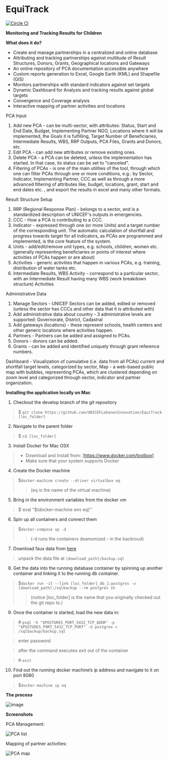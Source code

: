 EquiTrack
=========

[![Circle CI](https://circleci.com/gh/UNICEFLebanonInnovation/EquiTrack/tree/develop.svg?style=svg)](https://circleci.com/gh/UNICEFLebanonInnovation/EquiTrack/tree/develop)

**Monitoring and Tracking Results for Children**



**What does it do?**

* Create and manage partnerships in a centralized and online database
* Attributing and tracking partnerships against multitude of Result Structures, Donors, Grants, Geographical locations and Gateways
* An online repository of PCA documentation accessible anywhere
* Custom reports generation to Excel, Google Earth (KML) and Shapefile (GIS)
* Monitors partnerships with standard indicators against set targets
* Dynamic Dashboard for Analysis and tracking results against global targets
* Convergence and Coverage analysis
* Interactive mapping of partner activities and locations

PCA Input

1. Add new PCA - can be multi-sector, with attributes: Status, Start and End Date, Budget, Implementing Partner NGO, Locations where it will be implemented, the Goals it is fulfilling, Target Number of Beneficiaries, Intermediate Results, WBS, RRP Outputs, PCA Files, Grants and Donors, etc.
2. Edit PCA - can add new attributes or remove existing ones.
3. Delete PCA - a PCA can be deleted, unless the implementation has started. In that case, its status can be set to "canceled".
4. Filtering of PCAs - is one of the main utilities of the tool, through which one can filter PCAs through one or more conditions, e.g.: by Sector, Indicator, Implementing Partner, CCC as well as through a more advanced filtering of attributes like, budget, locations, grant, start and end dates etc. , and export the results in excel and many other formats.

Result Structure Setup

1. RRP (Regional Response Plan) - belongs to a sector, and is a standardized description of UNICEF's outputs in emergencies.
2. CCC - How a PCA is contributing to a CCC.
3. Indicator - expressed through one (or more Units) and a target number of the corresponding unit. The automatic calculation of shortfall and progress towards target for all indicators, as PCAs are programmed and implemented, is the core feature of the system.
4. Units - add/edit/remove unit types, e.g. schools, children, women etc. (generally representing beneficiaries or points of interest where activities of PCAs happen or are about)
5. Activities - generic activities that happen in various PCAs, e.g. training, distribution of water tanks etc.
6. Intermediate Results, WBS Activity - correspond to a particular sector, with an Intermediate Result having many WBS (work breakdown structure) Activities

Administrative Data

1. Manage Sectors - UNICEF Sectors can be added, edited or removed (unless the sector has CCCs and other data that it is attributed with)
2. Add administrative data about country - 3 administrative levels are supported: Governorate, District, Cadastral
3. Add gateways (locations) - these represent schools, health centers and other generic locations where activities happen.
4. Partners - Partners can be added and assigned to PCAs.
5. Donors - donors can be added.
6. Grants - can be added and identified uniquely through grant reference numbers.

Dashboard - Visualization of cumulative (i.e. data from all PCAs) current and shortfall target levels, categorized by sector, 
Map - a web-based public map with bubbles, representing PCAs, which are clustered depending on zoom level and categorized through sector, indicator and partner organization.


**Installing the application locally on Mac**

1.  Checkout the develop branch of the git repository
> $ `git clone https://github.com/UNICEFLebanonInnovation/EquiTrack [loc_folder]`

2. Navigate to the parent folder
> $ `cd [loc_folder]`

3. Install Docker for Mac OSX
> * Download and Install from:  [https://www.docker.com/toolbox]
> * Make sure that your system supports Docker

4. Create the Docker machine
> $`docker-machine create --driver virtualbox eq`
>> (eq is the name of the virtual machine)

5. Bring in the environment variables from the docker vm
> $`eval "$(docker-machine env eq)"`

6. Spin up all containers and connect them
> $`docker-compose up -d`
>> (-d runs the containers deamonized - in the backroud)

7. Download faux data from [here](https://example.com/link_to_come)
> unpack the data file at `[download_path]/backup.sql`

8. Get the data into the running database container by spinning up another container and linking it to the running db container.
>  $`docker run -it --link [loc_folder]_db_1:postgres -v [download_path]:/sqlbackup --rm postgres sh`
>> (notice [loc_folder] is the name that you originally checked out the git repo to.)

9. Once the container is started, load the new data in:
> \# `psql -h "$POSTGRES_PORT_5432_TCP_ADDR" -p "$POSTGRES_PORT_5432_TCP_PORT" -U postgres < /sqlbackup/backup.sql`


> enter password


> after the command executes exit out of the container


> \# `exit`

10. Find out the running docker machine’s ip address and navigate to it on port 8080
> $`docker-machine ip eq`

**The process**

![image](/screenshots/PCA_process.jpg "PCA Process")

**Screenshots**


PCA Management:

![PCA list](/screenshots/equitrack_pcas.png "List of PCAs")


Mapping of partner activities:

![PCA map](/screenshots/equitrack_map.png "Map of PCAs")


